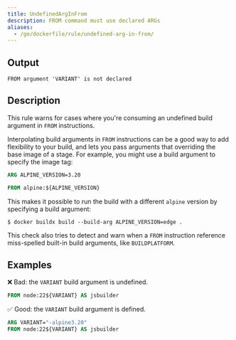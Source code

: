 ```yaml
---
title: UndefinedArgInFrom
description: FROM command must use declared ARGs
aliases:
  - /go/dockerfile/rule/undefined-arg-in-from/
---
```


## Output

```text
FROM argument 'VARIANT' is not declared
```

## Description

This rule warns for cases where you're consuming an undefined build argument in
`FROM` instructions.

Interpolating build arguments in `FROM` instructions can be a good way to add
flexibility to your build, and lets you pass arguments that overriding the base
image of a stage. For example, you might use a build argument to specify the
image tag:

```dockerfile
ARG ALPINE_VERSION=3.20

FROM alpine:${ALPINE_VERSION}
```

This makes it possible to run the build with a different `alpine` version by
specifying a build argument:

```console
$ docker buildx build --build-arg ALPINE_VERSION=edge .
```

This check also tries to detect and warn when a `FROM` instruction reference
miss-spelled built-in build arguments, like `BUILDPLATFORM`.

## Examples

❌ Bad: the `VARIANT` build argument is undefined.

```dockerfile
FROM node:22${VARIANT} AS jsbuilder
```

✅ Good: the `VARIANT` build argument is defined.

```dockerfile
ARG VARIANT="-alpine3.20"
FROM node:22${VARIANT} AS jsbuilder
```

